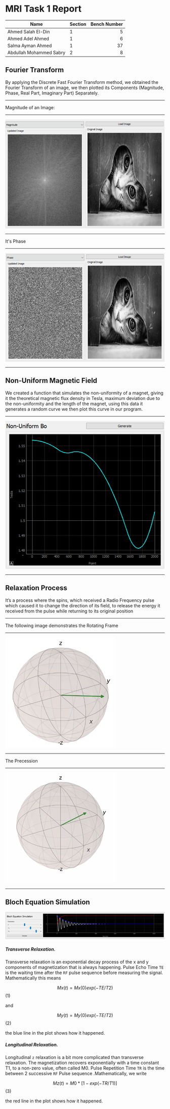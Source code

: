 # MRI Task 1 Report

| Name                    | Section | Bench Number |
|-------------------------|---------|-------------:|
| Ahmed Salah El-Din      | 1       |            5 |
| Ahmed Adel Ahmed        | 1       |           6  |
| Salma Ayman Ahmed       | 1       |           37 |
| Abdullah Mohammed Sabry | 2       |            8 |

Fourier Transform
---

By applying the Discrete Fast Fourier Transform method, we obtained the Fourier Transform of an image, we then plotted its Components (Magnitude, Phase, Real Part, Imaginary Part) Separately.

---

Magnitude of an Image:

---

!["alt text"](results/Mag.png "Magnitude of the Fourier Transform of an image")

---

It's Phase

---

![alt text](results/Phase.png "Phase of the Fourier Transform of an image")

---

Non-Uniform Magnetic Field
---

We created a function that simulates the non-uniformity of a magnet, giving it the theoretical magnetic flux density in Tesla, maximum deviation due to the non-uniformity and the length of the magnet, using this data it generates a random curve we then plot this curve in our program.

---

![alt text](results/Nonuniform.png "The generated curve of the non-uniformity effect.")

---
Relaxation Process
---

It’s a process where the spins, which received a Radio Frequency pulse which caused it to change the direction of its field, to release the energy it received from the pulse while returning to its original position

---

The following image demonstrates the Rotating Frame

---

![alt text](results/Relaxation.gif "Rotating Frame.")

---

The Precession

---

![alt text](results/Precess.gif "The Precession.")

---
Bloch Equation Simulation
---


![alt text](results/Bloch.png "Bloch Equation.")

##### Transverse Relaxation.

Transverse relaxation is an exponential decay process of the x and y components of magnetization that is always happening. Pulse Echo Time `TE` is the waiting time after the `RF` pulse sequence before measuring the signal. Mathematically this means 

$$Mx(t)=Mx(0)exp(-TE/T2)$$     (1)

and

$$My(t)=My(0)exp(-TE/T2)$$       (2)

the blue line in the plot shows how it happened.

##### Longitudinal Relaxation.

Longitudinal `z` relaxation is a bit more complicated than transverse relaxation. The magnetization recovers exponentially with a time constant T1, to a non-zero value, often called M0. Pulse Repetition Time `TR` is the time between 2 successive `RF` Pulse sequence .Mathematically, we write 

$$Mz(t)=M0*[1-exp(-TR/T1)]$$     (3)

the red line in the plot shows how it happened.


